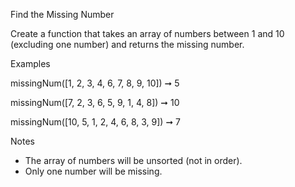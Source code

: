 Find the Missing Number

Create a function that takes an array of numbers between 1 and 10 (excluding one number) and returns the missing number.

Examples

missingNum([1, 2, 3, 4, 6, 7, 8, 9, 10]) ➞ 5

missingNum([7, 2, 3, 6, 5, 9, 1, 4, 8]) ➞ 10

missingNum([10, 5, 1, 2, 4, 6, 8, 3, 9]) ➞ 7

Notes

* The array of numbers will be unsorted (not in order).
* Only one number will be missing.